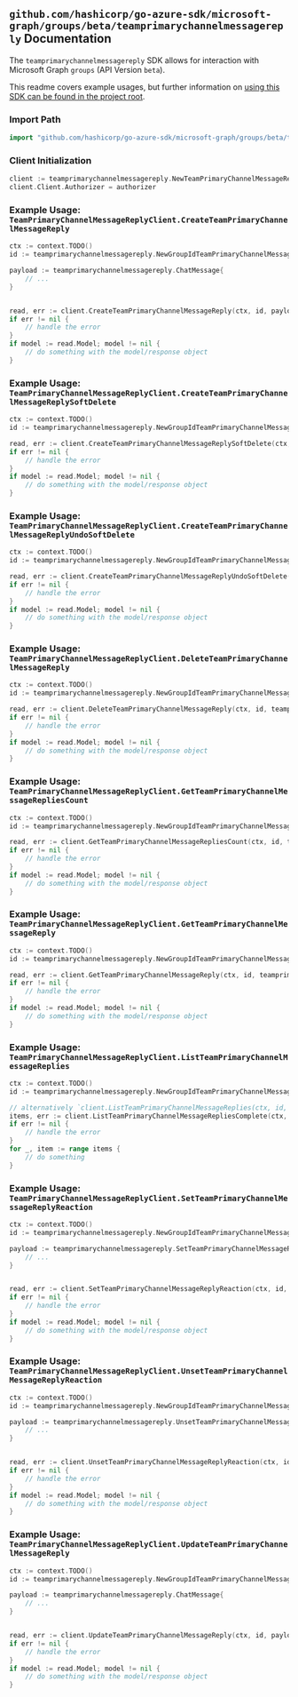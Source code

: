 
## `github.com/hashicorp/go-azure-sdk/microsoft-graph/groups/beta/teamprimarychannelmessagereply` Documentation

The `teamprimarychannelmessagereply` SDK allows for interaction with Microsoft Graph `groups` (API Version `beta`).

This readme covers example usages, but further information on [using this SDK can be found in the project root](https://github.com/hashicorp/go-azure-sdk/tree/main/docs).

### Import Path

```go
import "github.com/hashicorp/go-azure-sdk/microsoft-graph/groups/beta/teamprimarychannelmessagereply"
```


### Client Initialization

```go
client := teamprimarychannelmessagereply.NewTeamPrimaryChannelMessageReplyClientWithBaseURI("https://graph.microsoft.com")
client.Client.Authorizer = authorizer
```


### Example Usage: `TeamPrimaryChannelMessageReplyClient.CreateTeamPrimaryChannelMessageReply`

```go
ctx := context.TODO()
id := teamprimarychannelmessagereply.NewGroupIdTeamPrimaryChannelMessageID("groupId", "chatMessageId")

payload := teamprimarychannelmessagereply.ChatMessage{
	// ...
}


read, err := client.CreateTeamPrimaryChannelMessageReply(ctx, id, payload, teamprimarychannelmessagereply.DefaultCreateTeamPrimaryChannelMessageReplyOperationOptions())
if err != nil {
	// handle the error
}
if model := read.Model; model != nil {
	// do something with the model/response object
}
```


### Example Usage: `TeamPrimaryChannelMessageReplyClient.CreateTeamPrimaryChannelMessageReplySoftDelete`

```go
ctx := context.TODO()
id := teamprimarychannelmessagereply.NewGroupIdTeamPrimaryChannelMessageIdReplyID("groupId", "chatMessageId", "chatMessageId1")

read, err := client.CreateTeamPrimaryChannelMessageReplySoftDelete(ctx, id, teamprimarychannelmessagereply.DefaultCreateTeamPrimaryChannelMessageReplySoftDeleteOperationOptions())
if err != nil {
	// handle the error
}
if model := read.Model; model != nil {
	// do something with the model/response object
}
```


### Example Usage: `TeamPrimaryChannelMessageReplyClient.CreateTeamPrimaryChannelMessageReplyUndoSoftDelete`

```go
ctx := context.TODO()
id := teamprimarychannelmessagereply.NewGroupIdTeamPrimaryChannelMessageIdReplyID("groupId", "chatMessageId", "chatMessageId1")

read, err := client.CreateTeamPrimaryChannelMessageReplyUndoSoftDelete(ctx, id, teamprimarychannelmessagereply.DefaultCreateTeamPrimaryChannelMessageReplyUndoSoftDeleteOperationOptions())
if err != nil {
	// handle the error
}
if model := read.Model; model != nil {
	// do something with the model/response object
}
```


### Example Usage: `TeamPrimaryChannelMessageReplyClient.DeleteTeamPrimaryChannelMessageReply`

```go
ctx := context.TODO()
id := teamprimarychannelmessagereply.NewGroupIdTeamPrimaryChannelMessageIdReplyID("groupId", "chatMessageId", "chatMessageId1")

read, err := client.DeleteTeamPrimaryChannelMessageReply(ctx, id, teamprimarychannelmessagereply.DefaultDeleteTeamPrimaryChannelMessageReplyOperationOptions())
if err != nil {
	// handle the error
}
if model := read.Model; model != nil {
	// do something with the model/response object
}
```


### Example Usage: `TeamPrimaryChannelMessageReplyClient.GetTeamPrimaryChannelMessageRepliesCount`

```go
ctx := context.TODO()
id := teamprimarychannelmessagereply.NewGroupIdTeamPrimaryChannelMessageID("groupId", "chatMessageId")

read, err := client.GetTeamPrimaryChannelMessageRepliesCount(ctx, id, teamprimarychannelmessagereply.DefaultGetTeamPrimaryChannelMessageRepliesCountOperationOptions())
if err != nil {
	// handle the error
}
if model := read.Model; model != nil {
	// do something with the model/response object
}
```


### Example Usage: `TeamPrimaryChannelMessageReplyClient.GetTeamPrimaryChannelMessageReply`

```go
ctx := context.TODO()
id := teamprimarychannelmessagereply.NewGroupIdTeamPrimaryChannelMessageIdReplyID("groupId", "chatMessageId", "chatMessageId1")

read, err := client.GetTeamPrimaryChannelMessageReply(ctx, id, teamprimarychannelmessagereply.DefaultGetTeamPrimaryChannelMessageReplyOperationOptions())
if err != nil {
	// handle the error
}
if model := read.Model; model != nil {
	// do something with the model/response object
}
```


### Example Usage: `TeamPrimaryChannelMessageReplyClient.ListTeamPrimaryChannelMessageReplies`

```go
ctx := context.TODO()
id := teamprimarychannelmessagereply.NewGroupIdTeamPrimaryChannelMessageID("groupId", "chatMessageId")

// alternatively `client.ListTeamPrimaryChannelMessageReplies(ctx, id, teamprimarychannelmessagereply.DefaultListTeamPrimaryChannelMessageRepliesOperationOptions())` can be used to do batched pagination
items, err := client.ListTeamPrimaryChannelMessageRepliesComplete(ctx, id, teamprimarychannelmessagereply.DefaultListTeamPrimaryChannelMessageRepliesOperationOptions())
if err != nil {
	// handle the error
}
for _, item := range items {
	// do something
}
```


### Example Usage: `TeamPrimaryChannelMessageReplyClient.SetTeamPrimaryChannelMessageReplyReaction`

```go
ctx := context.TODO()
id := teamprimarychannelmessagereply.NewGroupIdTeamPrimaryChannelMessageIdReplyID("groupId", "chatMessageId", "chatMessageId1")

payload := teamprimarychannelmessagereply.SetTeamPrimaryChannelMessageReplyReactionRequest{
	// ...
}


read, err := client.SetTeamPrimaryChannelMessageReplyReaction(ctx, id, payload, teamprimarychannelmessagereply.DefaultSetTeamPrimaryChannelMessageReplyReactionOperationOptions())
if err != nil {
	// handle the error
}
if model := read.Model; model != nil {
	// do something with the model/response object
}
```


### Example Usage: `TeamPrimaryChannelMessageReplyClient.UnsetTeamPrimaryChannelMessageReplyReaction`

```go
ctx := context.TODO()
id := teamprimarychannelmessagereply.NewGroupIdTeamPrimaryChannelMessageIdReplyID("groupId", "chatMessageId", "chatMessageId1")

payload := teamprimarychannelmessagereply.UnsetTeamPrimaryChannelMessageReplyReactionRequest{
	// ...
}


read, err := client.UnsetTeamPrimaryChannelMessageReplyReaction(ctx, id, payload, teamprimarychannelmessagereply.DefaultUnsetTeamPrimaryChannelMessageReplyReactionOperationOptions())
if err != nil {
	// handle the error
}
if model := read.Model; model != nil {
	// do something with the model/response object
}
```


### Example Usage: `TeamPrimaryChannelMessageReplyClient.UpdateTeamPrimaryChannelMessageReply`

```go
ctx := context.TODO()
id := teamprimarychannelmessagereply.NewGroupIdTeamPrimaryChannelMessageIdReplyID("groupId", "chatMessageId", "chatMessageId1")

payload := teamprimarychannelmessagereply.ChatMessage{
	// ...
}


read, err := client.UpdateTeamPrimaryChannelMessageReply(ctx, id, payload, teamprimarychannelmessagereply.DefaultUpdateTeamPrimaryChannelMessageReplyOperationOptions())
if err != nil {
	// handle the error
}
if model := read.Model; model != nil {
	// do something with the model/response object
}
```
